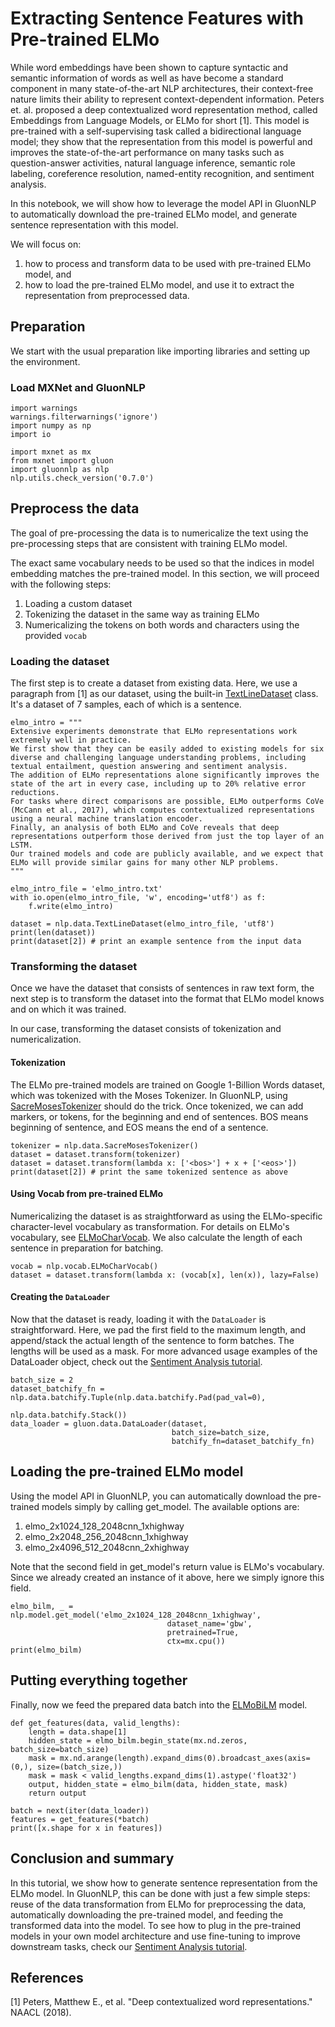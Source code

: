 # Extracting Sentence Features with Pre-trained ELMo

While word embeddings have been shown to capture syntactic and semantic information of words as well as have become a standard component in many state-of-the-art NLP architectures, their context-free nature limits their ability to represent context-dependent information.
Peters et. al. proposed a deep contextualized word representation method, called Embeddings from Language Models, or ELMo for short [1].
This model is pre-trained with a self-supervising task called a bidirectional language model; they show that the representation from this model is powerful and improves the state-of-the-art performance on many tasks such as question-answer activities, natural language inference, semantic role labeling, coreference resolution, named-entity recognition, and sentiment analysis.

In this notebook, we will show how to leverage the model API in GluonNLP to automatically download the pre-trained ELMo model, and generate sentence representation with this model.

We will focus on:

1) how to process and transform data to be used with pre-trained ELMo model, and
2) how to load the pre-trained ELMo model, and use it to extract the representation from preprocessed data.

## Preparation

We start with the usual preparation like importing libraries and setting up the environment.

### Load MXNet and GluonNLP

```{.python .input}
import warnings
warnings.filterwarnings('ignore')
import numpy as np
import io

import mxnet as mx
from mxnet import gluon
import gluonnlp as nlp
nlp.utils.check_version('0.7.0')
```

## Preprocess the data

The goal of pre-processing the data is to numericalize the text using the pre-processing steps that are consistent with training ELMo model.

The exact same vocabulary needs to be used so that the indices in model embedding matches the pre-trained model.
In this section, we will proceed with the following steps:

1) Loading a custom dataset
2) Tokenizing the dataset in the same way as training ELMo
3) Numericalizing the tokens on both words and characters using the provided `vocab`

### Loading the dataset

The first step is to create a dataset from existing data.
Here, we use a paragraph from [1] as our dataset, using the built-in [TextLineDataset](../../api/data.rst#gluonnlp.data.TextLineDataset) class.
It's a dataset of 7 samples, each of which is a sentence.

```{.python .input}
elmo_intro = """
Extensive experiments demonstrate that ELMo representations work extremely well in practice.
We first show that they can be easily added to existing models for six diverse and challenging language understanding problems, including textual entailment, question answering and sentiment analysis.
The addition of ELMo representations alone significantly improves the state of the art in every case, including up to 20% relative error reductions.
For tasks where direct comparisons are possible, ELMo outperforms CoVe (McCann et al., 2017), which computes contextualized representations using a neural machine translation encoder.
Finally, an analysis of both ELMo and CoVe reveals that deep representations outperform those derived from just the top layer of an LSTM.
Our trained models and code are publicly available, and we expect that ELMo will provide similar gains for many other NLP problems.
"""

elmo_intro_file = 'elmo_intro.txt'
with io.open(elmo_intro_file, 'w', encoding='utf8') as f:
    f.write(elmo_intro)

dataset = nlp.data.TextLineDataset(elmo_intro_file, 'utf8')
print(len(dataset))
print(dataset[2]) # print an example sentence from the input data
```

### Transforming the dataset

Once we have the dataset that consists of sentences in raw text form, the next step is to transform
the dataset into the format that ELMo model knows and on which it was trained.

In our case, transforming the dataset consists of tokenization and numericalization.

#### Tokenization

The ELMo pre-trained models are trained on Google 1-Billion Words dataset, which was tokenized with the Moses Tokenizer.
In GluonNLP, using [SacreMosesTokenizer](../../api/data.rst#gluonnlp.data.SacreMosesTokenizer) should do the trick.
Once tokenized, we can add markers, or tokens, for the beginning and end of sentences. BOS means beginning of sentence, and EOS means the end of a sentence.

```{.python .input}
tokenizer = nlp.data.SacreMosesTokenizer()
dataset = dataset.transform(tokenizer)
dataset = dataset.transform(lambda x: ['<bos>'] + x + ['<eos>'])
print(dataset[2]) # print the same tokenized sentence as above
```


#### Using Vocab from pre-trained ELMo

Numericalizing the dataset is as straightforward as using the ELMo-specific character-level
vocabulary as transformation. For details on ELMo's vocabulary, see
[ELMoCharVocab](../../api/vocab.rst#gluonnlp.vocab.ELMoCharVocab).
We also calculate the length of each sentence in preparation for batching.

```{.python .input}
vocab = nlp.vocab.ELMoCharVocab()
dataset = dataset.transform(lambda x: (vocab[x], len(x)), lazy=False)
```

#### Creating the `DataLoader`

Now that the dataset is ready, loading it with the `DataLoader` is straightforward.
Here, we pad the first field to the maximum length, and append/stack the actual length of the sentence to form
batches.
The lengths will be used as a mask.
For more advanced usage examples of the DataLoader object, check out the
[Sentiment Analysis tutorial](../sentiment_analysis/sentiment_analysis.ipynb).

```{.python .input}
batch_size = 2
dataset_batchify_fn = nlp.data.batchify.Tuple(nlp.data.batchify.Pad(pad_val=0),
                                              nlp.data.batchify.Stack())
data_loader = gluon.data.DataLoader(dataset,
                                    batch_size=batch_size,
                                    batchify_fn=dataset_batchify_fn)
```

## Loading the pre-trained ELMo model

Using the model API in GluonNLP, you can automatically download the pre-trained models simply by
calling get_model. The available options are:

1. elmo_2x1024_128_2048cnn_1xhighway
2. elmo_2x2048_256_2048cnn_1xhighway
3. elmo_2x4096_512_2048cnn_2xhighway

Note that the second field in get_model's return value is ELMo's vocabulary.
Since we already created an instance of it above, here we simply ignore this field.

```{.python .input}
elmo_bilm, _ = nlp.model.get_model('elmo_2x1024_128_2048cnn_1xhighway',
                                   dataset_name='gbw',
                                   pretrained=True,
                                   ctx=mx.cpu())
print(elmo_bilm)
```

## Putting everything together

Finally, now we feed the prepared data batch into the [ELMoBiLM](../../api/model.rst#gluonnlp.model.ELMoBiLM) model.

```{.python .input}
def get_features(data, valid_lengths):
    length = data.shape[1]
    hidden_state = elmo_bilm.begin_state(mx.nd.zeros, batch_size=batch_size)
    mask = mx.nd.arange(length).expand_dims(0).broadcast_axes(axis=(0,), size=(batch_size,))
    mask = mask < valid_lengths.expand_dims(1).astype('float32')
    output, hidden_state = elmo_bilm(data, hidden_state, mask)
    return output

batch = next(iter(data_loader))
features = get_features(*batch)
print([x.shape for x in features])
```

## Conclusion and summary

In this tutorial, we show how to generate sentence representation from the ELMo model.
In GluonNLP, this can be done with just a few simple steps: reuse of the data transformation from ELMo for preprocessing the data, automatically downloading the pre-trained model, and feeding the transformed data into the model.
To see how to plug in the pre-trained models in your own model architecture and use fine-tuning to improve downstream tasks, check our [Sentiment Analysis tutorial](../sentiment_analysis/sentiment_analysis.ipynb).

## References

[1] Peters, Matthew E., et al. "Deep contextualized word representations." NAACL (2018).
